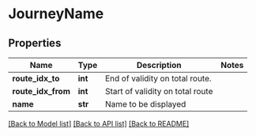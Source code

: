 # JourneyName

## Properties
Name | Type | Description | Notes
------------ | ------------- | ------------- | -------------
**route_idx_to** | **int** | End of validity on total route. | 
**route_idx_from** | **int** | Start of validity on total route | 
**name** | **str** | Name to be displayed | 

[[Back to Model list]](../README.md#documentation-for-models) [[Back to API list]](../README.md#documentation-for-api-endpoints) [[Back to README]](../README.md)


